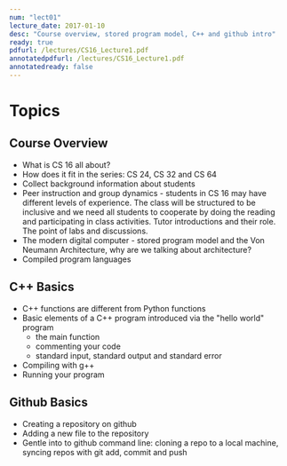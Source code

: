 ```yaml
---
num: "lect01"
lecture_date: 2017-01-10
desc: "Course overview, stored program model, C++ and github intro"
ready: true
pdfurl: /lectures/CS16_Lecture1.pdf
annotatedpdfurl: /lectures/CS16_Lecture1.pdf
annotatedready: false
---
```


# Topics

## Course Overview
* What is CS 16 all about?
* How does it fit in the series: CS 24, CS 32 and CS 64
* Collect background information about students
* Peer instruction and group dynamics - students in CS 16 may have different levels of experience. The class will be structured to be inclusive and we need all students to cooperate by doing the reading and participating in class activities. Tutor introductions and their role. The point of labs and discussions. 
* The modern digital computer - stored program model and the Von Neumann Architecture, why are we talking about architecture?
* Compiled program languages 

## C++ Basics
* C++ functions are different from Python functions
* Basic elements of a C++ program introduced via the "hello world" program
    * the main function
    * commenting your code
    * standard input, standard output and standard error
* Compiling with g++
* Running your program

## Github Basics
* Creating a repository on github
* Adding a new file to the repository
* Gentle into to github command line: cloning a repo to a local machine, syncing repos with git add, commit and push